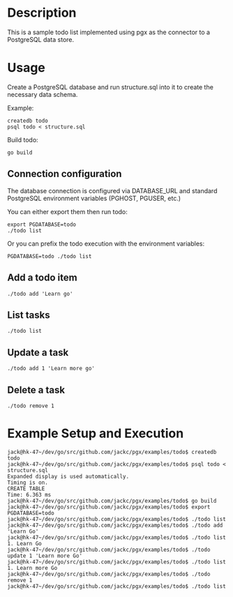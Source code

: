 # Description

This is a sample todo list implemented using pgx as the connector to a
PostgreSQL data store.

# Usage

Create a PostgreSQL database and run structure.sql into it to create the
necessary data schema.

Example:

    createdb todo
    psql todo < structure.sql

Build todo:

    go build

## Connection configuration

The database connection is configured via DATABASE_URL and standard PostgreSQL environment variables (PGHOST, PGUSER, etc.)

You can either export them then run todo:

    export PGDATABASE=todo
    ./todo list

Or you can prefix the todo execution with the environment variables:

    PGDATABASE=todo ./todo list

## Add a todo item

    ./todo add 'Learn go'

## List tasks

    ./todo list

## Update a task

    ./todo add 1 'Learn more go'

## Delete a task

    ./todo remove 1

# Example Setup and Execution

    jack@hk-47~/dev/go/src/github.com/jackc/pgx/examples/todo$ createdb todo
    jack@hk-47~/dev/go/src/github.com/jackc/pgx/examples/todo$ psql todo < structure.sql
    Expanded display is used automatically.
    Timing is on.
    CREATE TABLE
    Time: 6.363 ms
    jack@hk-47~/dev/go/src/github.com/jackc/pgx/examples/todo$ go build
    jack@hk-47~/dev/go/src/github.com/jackc/pgx/examples/todo$ export PGDATABASE=todo
    jack@hk-47~/dev/go/src/github.com/jackc/pgx/examples/todo$ ./todo list
    jack@hk-47~/dev/go/src/github.com/jackc/pgx/examples/todo$ ./todo add 'Learn Go'
    jack@hk-47~/dev/go/src/github.com/jackc/pgx/examples/todo$ ./todo list
    1. Learn Go
    jack@hk-47~/dev/go/src/github.com/jackc/pgx/examples/todo$ ./todo update 1 'Learn more Go'
    jack@hk-47~/dev/go/src/github.com/jackc/pgx/examples/todo$ ./todo list
    1. Learn more Go
    jack@hk-47~/dev/go/src/github.com/jackc/pgx/examples/todo$ ./todo remove 1
    jack@hk-47~/dev/go/src/github.com/jackc/pgx/examples/todo$ ./todo list
